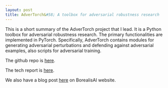 ```yaml
---
layout: post
title: AdverTorch&#58; A toolbox for adversarial robustness research
---
```


This is a short summary of the AdverTorch project that I lead. It is a Python toolbox for adversarial robustness research. The primary functionalities are implemented in PyTorch. Specifically, AdverTorch contains modules for generating adversarial perturbations and defending against adversarial examples, also scripts for adversarial training.

The github repo is [here](https://github.com/BorealisAI/advertorch/).

The tech report is [here](https://arxiv.org/abs/1902.07623).

We also have a blog post [here](https://www.borealisai.com/en/blog/advertorch-adversarial-training-tool-implement-attack-and-defence-strategies/) on BorealisAI website.
